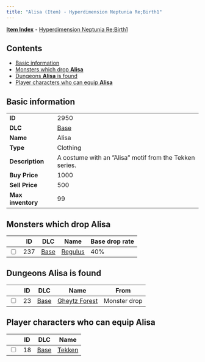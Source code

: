 ```yaml
---
title: "Alisa (Item) - Hyperdimension Neptunia Re;Birth1"
---
```


[**Item Index**](/neptunia/rb1/item/index.html) - [Hyperdimension Neptunia Re;Birth1](/neptunia/rb1)

## Contents

- [Basic information](#basic-information)
- [Monsters which drop **Alisa**](#monsters-which-drop-alisa)
- [Dungeons **Alisa** is found](#dungeons-alisa-is-found)
- [Player characters who can equip **Alisa**](#player-characters-who-can-equip-alisa)

## Basic information

|   |   |
| -- | -- |
| **ID** | 2950 |
| **DLC** | [Base](/neptunia/rb1/dlc/1-base.html) |
| **Name** | Alisa |
| **Type** | Clothing |
| **Description** | A costume with an ”Alisa” motif from the Tekken series. |
| **Buy Price** | 1000 |
| **Sell Price** | 500 |
| **Max inventory** | 99 |

## Monsters which drop **Alisa**

|    | ID | DLC | Name | Base drop rate |
| -- | -- | --- | ---- | -------------- |
| <input type="checkbox" id="rb1-monster-1-237" class="trackbox" /> | 237 | [Base](/neptunia/rb1/dlc/1-base.html) | [Regulus](/neptunia/rb1/monster/1-237-regulus.html) | 40% |

## Dungeons **Alisa** is found

|    | ID | DLC | Name | From |
| -- | -- | --- | ---- | ---- |
| <input type="checkbox" id="rb1-dungeon-1-23" class="trackbox" /> | 23 | [Base](/neptunia/rb1/dlc/1-base.html) | [Gheytz Forest](/neptunia/rb1/dungeon/1-23-gheytz-forest.html) | Monster drop |

## Player characters who can equip **Alisa**

|    | ID | DLC | Name |
| -- | -- | --- | ---- |
| <input type="checkbox" id="rb1-player-1-18" class="trackbox" /> | 18 | [Base](/neptunia/rb1/dlc/1-base.html) | [Tekken](/neptunia/rb1/player/1-18-tekken.html) |